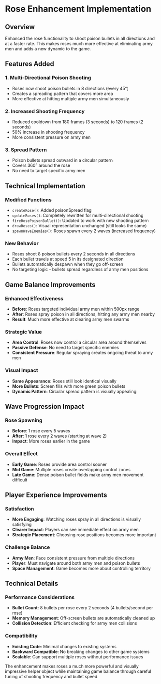 # Rose Enhancement Implementation

## Overview
Enhanced the rose functionality to shoot poison bullets in all directions and at a faster rate. This makes roses much more effective at eliminating army men and adds a new dynamic to the game.

## Features Added

### 1. Multi-Directional Poison Shooting
- Roses now shoot poison bullets in 8 directions (every 45°)
- Creates a spreading pattern that covers more area
- More effective at hitting multiple army men simultaneously

### 2. Increased Shooting Frequency
- Reduced cooldown from 180 frames (3 seconds) to 120 frames (2 seconds)
- 50% increase in shooting frequency
- More consistent pressure on army men

### 3. Spread Pattern
- Poison bullets spread outward in a circular pattern
- Covers 360° around the rose
- No need to target specific army men

## Technical Implementation

### Modified Functions
- `createRose()`: Added poisonSpread flag
- `updateRoses()`: Completely rewritten for multi-directional shooting
- `fireRosePoisonBullet()`: Updated to work with new shooting pattern
- `drawRoses()`: Visual representation unchanged (still looks the same)
- `spawnWaveEnemies()`: Roses spawn every 2 waves (increased frequency)

### New Behavior
- Roses shoot 8 poison bullets every 2 seconds in all directions
- Each bullet travels at speed 5 in its designated direction
- Bullets automatically despawn when they go off-screen
- No targeting logic - bullets spread regardless of army men positions

## Game Balance Improvements

### Enhanced Effectiveness
- **Before**: Roses targeted individual army men within 500px range
- **After**: Roses spray poison in all directions, hitting any army men nearby
- **Result**: Much more effective at clearing army men swarms

### Strategic Value
- **Area Control**: Roses now control a circular area around themselves
- **Passive Defense**: No need to target specific enemies
- **Consistent Pressure**: Regular spraying creates ongoing threat to army men

### Visual Impact
- **Same Appearance**: Roses still look identical visually
- **More Bullets**: Screen fills with more green poison bullets
- **Dynamic Pattern**: Circular spread pattern is visually appealing

## Wave Progression Impact

### Rose Spawning
- **Before**: 1 rose every 5 waves
- **After**: 1 rose every 2 waves (starting at wave 2)
- **Impact**: More roses earlier in the game

### Overall Effect
- **Early Game**: Roses provide area control sooner
- **Mid Game**: Multiple roses create overlapping control zones
- **Late Game**: Dense poison bullet fields make army men movement difficult

## Player Experience Improvements

### Satisfaction
- **More Engaging**: Watching roses spray in all directions is visually satisfying
- **Clearer Impact**: Players can see immediate effect on army men
- **Strategic Placement**: Choosing rose positions becomes more important

### Challenge Balance
- **Army Men**: Face consistent pressure from multiple directions
- **Player**: Must navigate around both army men and poison bullets
- **Space Management**: Game becomes more about controlling territory

## Technical Details

### Performance Considerations
- **Bullet Count**: 8 bullets per rose every 2 seconds (4 bullets/second per rose)
- **Memory Management**: Off-screen bullets are automatically cleaned up
- **Collision Detection**: Efficient checking for army men collisions

### Compatibility
- **Existing Code**: Minimal changes to existing systems
- **Backward Compatible**: No breaking changes to other game systems
- **Scalable**: Can support multiple roses without performance issues

The enhancement makes roses a much more powerful and visually impressive helper object while maintaining game balance through careful tuning of shooting frequency and bullet speed.